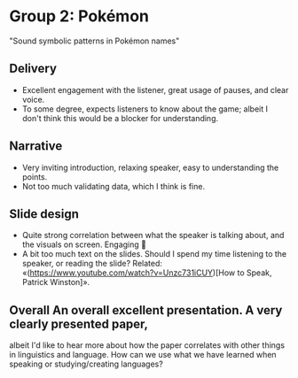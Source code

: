 
# Group 2: Pokémon

"Sound symbolic patterns in Pokémon names"

## Delivery

- Excellent engagement with the listener, great usage of pauses, and clear
  voice.
- To some degree, expects listeners to know about the game; albeit I don't
  think this would be a blocker for understanding.

## Narrative

- Very inviting introduction, relaxing speaker, easy to understanding the
  points.
- Not too much validating data, which I think is fine.

## Slide design

- Quite strong correlation between what the speaker is talking about, and the
  visuals on screen. Engaging 
- A bit too much text on the slides. Should I spend my time listening to the
  speaker, or reading the slide? Related:
  «(https://www.youtube.com/watch?v=Unzc731iCUY)[How to Speak, Patrick
  Winston]».


## Overall An overall excellent presentation. A very clearly presented paper,
albeit I'd like to hear more about how the paper correlates with other things
in linguistics and language. How can we use what we have learned when speaking
or studying/creating languages?


